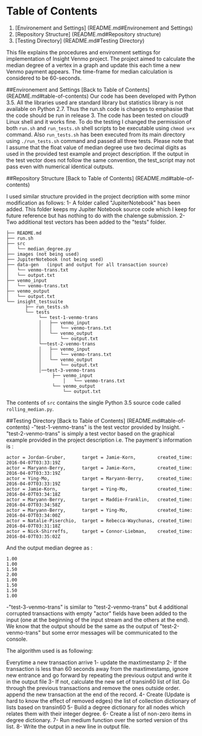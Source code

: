 # Table of Contents

1. [Environement and Settings] (README.md#Environement and Settings)
2. [Repository Structure] (README.md#Repository structure)
3. [Testing Directory] (README.md#Testing Directory)

This file explains the procedures and environment settings for implementation of Insight Venmo project. The project aimed to calculate the median degree of a vertex in a graph and update this each time a new Venmo payment appears. The time-frame for median calculation is considered to be 60-seconds.


##Environement and Settings
[Back to Table of Contents] (README.md#table-of-contents)
Our code has been developed with Python 3.5. All the libraries used are standard library but statistics library is not available on Python 2.7. Thus the run.sh code is changes to emphasise that the code should be run in release 3. The code has been tested on cloud9 Linux shell and it works fine. To do the testing I changed the permission of both `run.sh` and `run_tests.sh` shell scripts to be executable using `chmod u+x` command. Also `run_tests.sh` has been executed from its main directory using `./run_tests.sh` command and passed all three tests. Please note that I assume that the float value of median degree use two decimal digits as used in the provided test example and project description. If the output in the test vector does not follow the same convention, the test_script may not pass even with numerical identical outputs.

##Repository Structure
[Back to Table of Contents] (README.md#table-of-contents)

I used similar structure provided in the project decription with some minor modification as follows:
1- A folder called "JupiterNotebook" has been added. This folder keeps my Jupiter Notebook source code which I keep for future reference but has nothing to do with the chalenge submission.
2- Two additional test vectors has been added to the "tests" folder.  


	├── README.md 
	├── run.sh
	├── src
	│  	└── median_degree.py
	├── images (not being used)
	├── JupiterNotebook (not being used)
	├── data-gen   (input and output for all transaction source)
	│  	└── venmo-trans.txt
	│  	└── output.txt
	├── venmo_input
	│   └── venmo-trans.txt
	├── venmo_output
	│   └── output.txt
	└── insight_testsuite
	 	   ├── run_tests.sh
		   └── tests
	        	└── test-1-venmo-trans
        		│   ├── venmo_input
        		│   │   └── venmo-trans.txt
        		│   └── venmo_output
        		│       └── output.txt
        		└──test-2-venmo-trans
        		│   ├── venmo_input
        		│   │   └── venmo-trans.txt
        		│   └── venmo_output
        		│       └── output.txt
        		│──test-3-venmo-trans
        		     ├── venmo_input
        	             │   └── venmo-trans.txt
        		     └── venmo_output
        		         └── output.txt

The contents of `src` contains the single Python 3.5 source code called `rolling_median.py`. 

##Testing Directory
[Back to Table of Contents] (README.md#table-of-contents)
-"test-1-venmo-trans" is the test vector provided by Insight. 
-"test-2-venmo-trans" is simply a test vector based on the graphical example provided in the project description i.e.
  The payment's information is :

	actor = Jordan-Gruber,	 	target = Jamie-Korn, 		created_time: 2016-04-07T03:33:19Z
	actor = Maryann-Berry, 		target = Jamie-Korn, 		created_time: 2016-04-07T03:33:19Z
	actor = Ying-Mo, 			target = Maryann-Berry, 	created_time: 2016-04-07T03:33:19Z
	actor = Jamie-Korn, 		target = Ying-Mo, 			created_time: 2016-04-07T03:34:18Z
	actor = Maryann-Berry, 		target = Maddie-Franklin, 	created_time: 2016-04-07T03:34:58Z
	actor = Maryann-Berry, 		target = Ying-Mo, 			created_time: 2016-04-07T03:34:00Z
	actor = Natalie-Piserchio, 	target = Rebecca-Waychunas, created_time: 2016-04-07T03:31:18Z
	actor = Nick-Shirreffs, 	target = Connor-Liebman, 	created_time: 2016-04-07T03:35:02Z

   And the output median degree as :

	1.00
	1.00
	1.50
	2.00
	1.00
	1.50
	1.50
	1.00

-"test-3-venmo-trans" is similar to "test-2-venmo-trans" but 4 additional corrupted transactions with empty "actor" fields have been added to the input (one at the beginning of the input stream and the others at the end). We know that the output should be the same as the output of "test-2-venmo-trans" but some error messages will be communicated to the console.


The algorithm used is as following:




Everytime a new transaction arrive
1- update the maxtimestamp
2- If the transaction is less than 60 seconds away from the maxtimestamp, ignore new entrance and go forward by repeating the previous output and write it in the output file
3- If not, calculate the new set of transin60 list of list. Go through the previous transactions and remove the ones outside order. append the new transaction at the end of the record.
4- Create (Update is hard to know the effect of removed edges) the list of collection dictionary of lists based on  transin60
5- Build a degree dictionary for all nodes which relates them with their integer degree.
6- Create a list of non-zero items in degree dictionary.
7- Run medium function over the sorted version of ths list. 
8- Write the output in a new line in output file.
